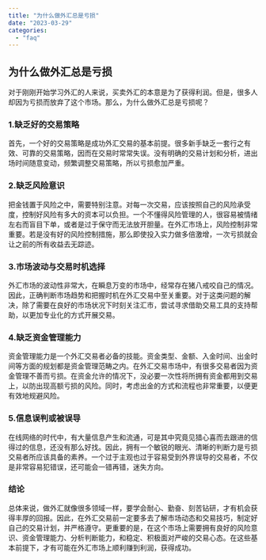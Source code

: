 ```yaml
---
title: "为什么做外汇总是亏损"
date: "2023-03-29"
categories: 
  - "faq"
---
```


## 为什么做外汇总是亏损

对于刚刚开始学习外汇的人来说，买卖外汇的本意是为了获得利润。但是，很多人却因为亏损而放弃了这个市场。那么，为什么做外汇总是亏损呢？

### 1.缺乏好的交易策略

首先，一个好的交易策略是成功外汇交易的基本前提。很多新手缺乏一套行之有效、可靠的交易策略，因而在交易时常常失误。没有明确的交易计划和分析，进出场时间随意变动，频繁调整交易策略，所以亏损愈加严重。

### 2.缺乏风险意识

把金钱置于风险之中，需要特别注意。对每一次交易，应该按照自己的风险承受度，控制好风险有多大的资本可以负担。一个不懂得风险管理的人，很容易被情绪左右而盲目下单，或者是过于保守而无法放开胆量。在外汇市场上，风险控制非常重要。若是没有好的风险控制措施，那么即使投入实力做多倍激增，一次亏损就会让之前的所有收益去无踪迹。

### 3.市场波动与交易时机选择

外汇市场的波动性非常大，在瞬息万变的市场中，经常存在猪八戒咬自己的情况。因此，正确判断市场趋势和把握时机在外汇交易中至关重要。对于这类问题的解决，除了需要在良好的市场状况下时刻关注汇市，尝试寻求借助交易工具的支持帮助，以更加专业化的方式开展交易。

### 4.缺乏资金管理能力

资金管理能力是一个外汇交易者必备的技能。资金类型、金额、入金时间、出金时间等方面的规划都是资金管理范畴之内。在外汇交易市场中，有很多交易者因为资金管理不善而亏损。在资金允许的情况下，没必要一次性将所拥有资金都用到交易上，以防出现高额亏损的风险。同时，考虑出金的方式和流程也非常重要，以便更有效地规避风险。

### 5.信息误判或被误导

在线网络的时代中，有大量信息产生和流通，可是其中究竟见猎心喜而去跟进的信得过的信息，还没有那么好找。因此，拥有一个敏锐的眼光、清晰的判断力是亏损交易者所应该具备的素养。一个过于主观也过于容易受到外界误导的交易者，不仅是非常容易犯错误，还可能会一错再错，迷失方向。

### 结论

总体来说，做外汇就像很多领域一样，要学会耐心、勤奋、刻苦钻研，才有机会获得丰厚的回报。因此，在外汇交易前一定要多去了解市场动态和交易技巧，制定好自己的交易计划，并严格遵守。更重要的是，在这个市场上需要拥有良好的风险意识、资金管理能力、分析判断能力，和稳定、积极面对严峻的交易心态。在这些基本前提下，才有可能在外汇市场上顺利赚到利润，获得成功。
